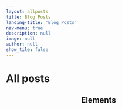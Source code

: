 ```yaml
---
layout: allposts
title: Blog Posts
landing-title: 'Blog Posts'
nav-menu: true
description: null
image: null
author: null
show_tile: false
---
```


<h1>All posts</h1>
<!-- Main -->
<div id="main" class="alt">

<!-- One -->
<section id="one">
	<div class="inner">
		<header class="major">
			<h1>Elements</h1>
		</header>